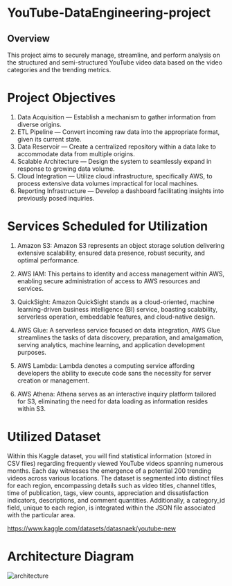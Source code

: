 # YouTube-DataEngineering-project

## Overview
This project aims to securely manage, streamline, and perform analysis on the structured and semi-structured YouTube video data based on the video categories and the trending metrics.

# Project Objectives

1. Data Acquisition — Establish a mechanism to gather information from diverse origins.
2. ETL Pipeline — Convert incoming raw data into the appropriate format, given its current state.
3. Data Reservoir — Create a centralized repository within a data lake to accommodate data from multiple origins.
4. Scalable Architecture — Design the system to seamlessly expand in response to growing data volume.
5. Cloud Integration — Utilize cloud infrastructure, specifically AWS, to process extensive data volumes impractical for local machines.
6. Reporting Infrastructure — Develop a dashboard facilitating insights into previously posed inquiries.

# Services Scheduled for Utilization

1. Amazon S3: Amazon S3 represents an object storage solution delivering extensive scalability, ensured data presence, robust security, and optimal performance.

2. AWS IAM: This pertains to identity and access management within AWS, enabling secure administration of access to AWS resources and services.

3. QuickSight: Amazon QuickSight stands as a cloud-oriented, machine learning-driven business intelligence (BI) service, boasting scalability, serverless operation, embeddable features, and cloud-native design.

4. AWS Glue: A serverless service focused on data integration, AWS Glue streamlines the tasks of data discovery, preparation, and amalgamation, serving analytics, machine learning, and application development purposes.

5. AWS Lambda: Lambda denotes a computing service affording developers the ability to execute code sans the necessity for server creation or management.

6. AWS Athena: Athena serves as an interactive inquiry platform tailored for S3, eliminating the need for data loading as information resides within S3.

# Utilized Dataset

Within this Kaggle dataset, you will find statistical information (stored in CSV files) regarding frequently viewed YouTube videos spanning numerous months. Each day witnesses the emergence of a potential 200 trending videos across various locations. The dataset is segmented into distinct files for each region, encompassing details such as video titles, channel titles, time of publication, tags, view counts, appreciation and dissatisfaction indicators, descriptions, and comment quantities. Additionally, a category_id field, unique to each region, is integrated within the JSON file associated with the particular area.

https://www.kaggle.com/datasets/datasnaek/youtube-new

# Architecture Diagram

![architecture](https://github.com/ishujeetSingh1/YouTube-DataEngineering-project/assets/142827400/35a0b6c7-cbbe-4bd9-9743-3f049252231c)
